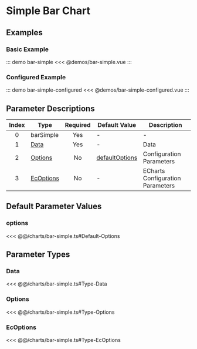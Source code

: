 # Simple Bar Chart

<chart-tags />

## Examples

### Basic Example

::: demo bar-simple
<<< @demos/bar-simple.vue
:::

### Configured Example
::: demo bar-simple-configured
<<< @demos/bar-simple-configured.vue
:::

## Parameter Descriptions

| Index | Type                    | Required | Default Value              | Description                      |
| :---: | ----------------------- | :------: | -------------------------- | -------------------------------- |
|   0   | barSimple               |   Yes    | -                          | -                                |
|   1   | [Data](#data)           |   Yes    | -                          | Data                             |
|   2   | [Options](#options-1)   |    No    | [defaultOptions](#options) | Configuration Parameters         |
|   3   | [EcOptions](#ecoptions) |    No    | -                          | ECharts Configuration Parameters |

## Default Parameter Values

### options
<<< @@/charts/bar-simple.ts#Default-Options

## Parameter Types

### Data
<<< @@/charts/bar-simple.ts#Type-Data

### Options
<<< @@/charts/bar-simple.ts#Type-Options

### EcOptions
<<< @@/charts/bar-simple.ts#Type-EcOptions
